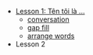 * [Lesson 1: Tên tôi là ...](https://teacher-viet.github.io/level1/lesson1/lesson1.htm)
  *  [conversation](https://teacher-viet.github.io/level1/lesson1/speak_solo.htm)
  *  [gap fill](https://teacher-viet.github.io/level1/lesson1/gap_fill.htm)
  *  [arrange words](https://teacher-viet.github.io/level1/lesson1/arrange_words.htm)
* Lesson 2
